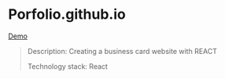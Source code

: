 # Porfolio.github.io
[Demo](https://captainginny.github.io/Portfolio.github.io/)

> Description: Creating a business card website with REACT
> 
> Technology stack: React
>
